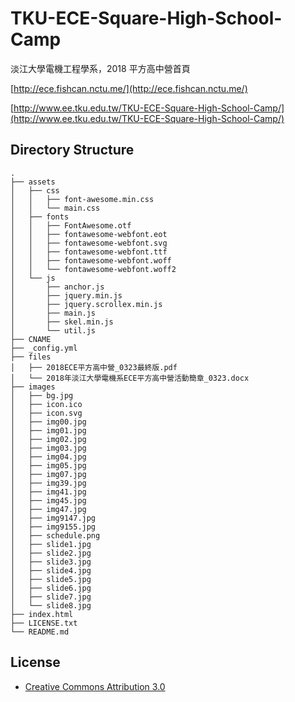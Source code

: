 # TKU-ECE-Square-High-School-Camp
淡江大學電機工程學系，2018 平方高中營首頁

[http://ece.fishcan.nctu.me/](http://ece.fishcan.nctu.me/)

[http://www.ee.tku.edu.tw/TKU-ECE-Square-High-School-Camp/](http://www.ee.tku.edu.tw/TKU-ECE-Square-High-School-Camp/)

## Directory Structure
```
.
├── assets
│   ├── css
│   │   ├── font-awesome.min.css
│   │   └── main.css
│   ├── fonts
│   │   ├── FontAwesome.otf
│   │   ├── fontawesome-webfont.eot
│   │   ├── fontawesome-webfont.svg
│   │   ├── fontawesome-webfont.ttf
│   │   ├── fontawesome-webfont.woff
│   │   └── fontawesome-webfont.woff2
│   └── js
│       ├── anchor.js
│       ├── jquery.min.js
│       ├── jquery.scrollex.min.js
│       ├── main.js
│       ├── skel.min.js
│       └── util.js
├── CNAME
├── _config.yml
├── files
│   ├── 2018ECE平方高中營_0323最終版.pdf
│   └── 2018年淡江大學電機系ECE平方高中營活動簡章_0323.docx
├── images
│   ├── bg.jpg
│   ├── icon.ico
│   ├── icon.svg
│   ├── img00.jpg
│   ├── img01.jpg
│   ├── img02.jpg
│   ├── img03.jpg
│   ├── img04.jpg
│   ├── img05.jpg
│   ├── img07.jpg
│   ├── img39.jpg
│   ├── img41.jpg
│   ├── img45.jpg
│   ├── img47.jpg
│   ├── img9147.jpg
│   ├── img9155.jpg
│   ├── schedule.png
│   ├── slide1.jpg
│   ├── slide2.jpg
│   ├── slide3.jpg
│   ├── slide4.jpg
│   ├── slide5.jpg
│   ├── slide6.jpg
│   ├── slide7.jpg
│   └── slide8.jpg
├── index.html
├── LICENSE.txt
└── README.md
```

 ## License
- [Creative Commons Attribution 3.0](http://creativecommons.org/licenses/by/3.0)
